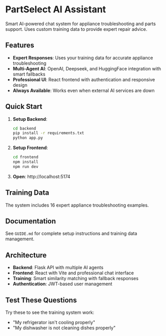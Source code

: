 PartSelect AI Assistant
======================

Smart AI-powered chat system for appliance troubleshooting and parts support. Uses custom training data to provide expert repair advice.

## Features

- **Expert Responses**: Uses your training data for accurate appliance troubleshooting
- **Multi-Agent AI**: OpenAI, Deepseek, and HuggingFace integration with smart fallbacks
- **Professional UI**: React frontend with authentication and responsive design
- **Always Available**: Works even when external AI services are down

## Quick Start

1. **Setup Backend**:
   ```bash
   cd backend
   pip install -r requirements.txt
   python app.py
   ```

2. **Setup Frontend**:
   ```bash
   cd frontend
   npm install
   npm run dev
   ```

3. **Open**: http://localhost:5174

## Training Data

The system includes 16 expert appliance troubleshooting examples. 

## Documentation

See `GUIDE.md` for complete setup instructions and training data management.

## Architecture

- **Backend**: Flask API with multiple AI agents
- **Frontend**: React with Vite and professional chat interface  
- **Training**: Smart similarity matching with fallback responses
- **Authentication**: JWT-based user management

## Test These Questions

Try these to see the training system work:
- "My refrigerator isn't cooling properly"
- "My dishwasher is not cleaning dishes properly"


